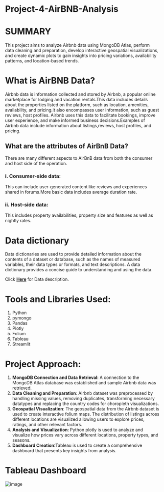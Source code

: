 # Project-4-AirBNB-Analysis
# SUMMARY
This project aims to analyze Airbnb data using MongoDB Atlas, perform data cleaning and preparation, develop interactive geospatial visualizations, and create dynamic plots to gain insights into pricing variations, availability patterns, and location-based trends.
# What is AirBNB Data?
Airbnb data is information collected and stored by Airbnb, a popular online marketplace for lodging and vacation rentals.This data includes details about the properties listed on the platform, such as location, amenities, availability, and pricing.It also encompasses user information, such as guest reviews, host profiles. Airbnb uses this data to facilitate bookings, improve user experience, and make informed business decisions.Examples of Airbnb data include information about listings,reviews, host profiles, and pricing.
## What are the attributes of AirBnB Data?
There are many different aspects to AirBnB data from both the consumer and host side of the operation.
### i. Consumer-side data:
This can include user-generated content like reviews and experiences shared in forums.More basic data includes average duration rate.
### ii. Host-side data:
This includes property availabilities, property size and features as well as nightly rates.
# Data dictionary
Data dictionaries are used to provide detailed information about the contents of a dataset or database, such as the names of measured variables, their data types or formats, and text descriptions. A data dictionary provides a concise guide to understanding and using the data.

Click [**Here**](https://docs.google.com/spreadsheets/d/1b_dvmyhb_kAJhUmv81rAxl4KcXn0Pymz) for Data description.
# Tools and Libraries Used:
1. Python
2. pymongo
3. Pandas
4. Plotly
5. Folium
6. Tableau
7. Streamlit

# Project Approach:
1. **MongoDB Connection and Data Retrieval**: A connection to the MongoDB Atlas database was established and sample Airbnb data was retrieved. 
2. **Data Cleaning and Preparation**: Airbnb dataset was preprocessed by handling missing values, removing duplicates, transforming necessary datatypes and replacing the country codes for choropleth visualizations. 
3. **Geospatial Visualization**: The geospatial data from the Airbnb dataset is used to create interactive folium maps. The distribution of listings across different locations are visualized allowing users to explore prices, ratings, and other relevant factors.
4. **Analysis and Visualization**: Python plotly is used to analyze and visualize how prices vary across different locations, property types, and seasons. 
5. **Dashboard Creation**:Tableau is used to create a comprehensive dashboard that presents key insights from analysis. 
# Tableau Dashboard
![image](https://github.com/NiloferMubeen/Project-4-AirBNB-Analysis/assets/143819770/0bd55f12-1759-428c-a4d2-af9af6374b20)

